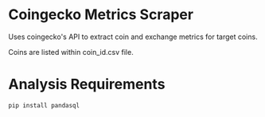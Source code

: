 # Coingecko Metrics Scraper

Uses coingecko's API to extract coin and exchange metrics for target coins.

Coins are listed within coin_id.csv file.

# Analysis Requirements

```
pip install pandasql
```
